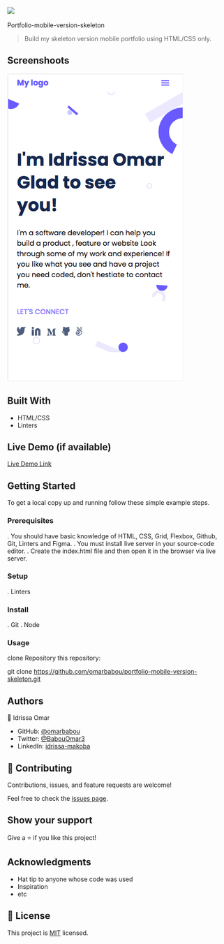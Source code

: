 ![](https://img.shields.io/badge/Microverse-blueviolet)

Portfolio-mobile-version-skeleton

> Build my skeleton version mobile portfolio using HTML/CSS only.
## Screenshoots
![screenshoot](./pic.png)

## Built With

- HTML/CSS 
- Linters 

## Live Demo (if available)

[Live Demo Link](https://livedemo.com)

## Getting Started

To get a local copy up and running follow these simple example steps.

### Prerequisites

. You should have basic knowledge of HTML, CSS, Grid, Flexbox, Github, Git, Linters and Figma.
. You must install live server in your source-code editor.
. Create the index.html file and then open it in the browser via live server.

### Setup

. Linters 

### Install

. Git
. Node 

### Usage

clone Repository this repository: 

git clone https://github.com/omarbabou/portfolio-mobile-version-skeleton.git

## Authors

👤 Idrissa Omar

- GitHub: [@omarbabou](https://github.com/omarbabou)
- Twitter: [@BabouOmar3](https://twitter.com/BabouOmar3/photo)
- LinkedIn: [idrissa-makoba](https://www.linkedin.com/in/idrissa-makoba-b5b906205/)

## 🤝 Contributing

Contributions, issues, and feature requests are welcome!

Feel free to check the [issues page](../../issues/).

## Show your support

Give a ⭐️ if you like this project!

## Acknowledgments

- Hat tip to anyone whose code was used
- Inspiration
- etc

## 📝 License

This project is [MIT](./MIT.md) licensed.
